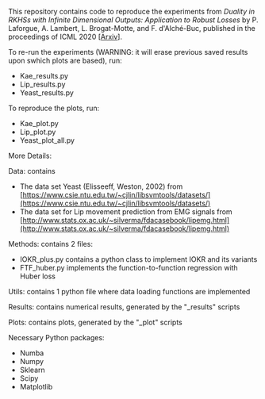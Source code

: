This repository contains code to reproduce the experiments from *Duality in RKHSs with Infinite Dimensional Outputs: Application to Robust Losses* by P. Laforgue, A. Lambert, L. Brogat-Motte, and F. d'Alché-Buc, published in the proceedings of ICML 2020 [[Arxiv](https://arxiv.org/abs/1910.04621)].


To re-run the experiments (WARNING: it will erase previous saved results upon swhich plots are based), run:
- Kae_results.py
- Lip_results.py
- Yeast_results.py

To reproduce the plots, run:
- Kae_plot.py
- Lip_plot.py
- Yeast_plot_all.py

More Details:

Data: contains
- The data set Yeast (Elisseeff, Weston, 2002) from [https://www.csie.ntu.edu.tw/~cjlin/libsvmtools/datasets/](https://www.csie.ntu.edu.tw/~cjlin/libsvmtools/datasets/)
- The data set for Lip movement prediction from EMG signals from [http://www.stats.ox.ac.uk/~silverma/fdacasebook/lipemg.html](http://www.stats.ox.ac.uk/~silverma/fdacasebook/lipemg.html)

Methods: contains 2 files:
- IOKR_plus.py contains a python class to implement IOKR and its variants
- FTF_huber.py implements the function-to-function regression with Huber loss

Utils: contains 1 python file where data loading functions are implemented

Results: contains numerical results, generated by the "\_results" scripts

Plots: contains plots, generated by the "\_plot" scripts


Necessary Python packages:
- Numba
- Numpy
- Sklearn
- Scipy
- Matplotlib
